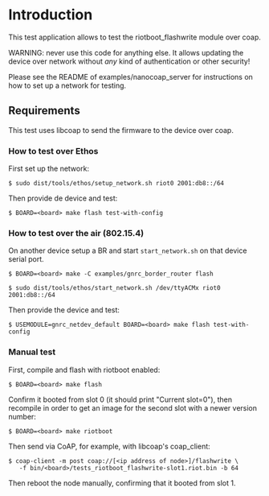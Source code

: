 # Introduction

This test application allows to test the riotboot_flashwrite module over coap.

WARNING: never use this code for anything else. It allows updating the device
over network without *any* kind of authentication or other security!

Please see the README of examples/nanocoap_server for instructions on how to
set up a network for testing.

## Requirements

This test uses libcoap to send the firmware to the device over coap.

### How to test over Ethos

First set up the network:

    $ sudo dist/tools/ethos/setup_network.sh riot0 2001:db8::/64

Then provide de device and test:

    $ BOARD=<board> make flash test-with-config

### How to test over the air (802.15.4)

On another device setup a BR and start `start_network.sh` on that device serial
port.

    $ BOARD=<board> make -C examples/gnrc_border_router flash

    $ sudo dist/tools/ethos/start_network.sh /dev/ttyACMx riot0 2001:db8::/64

Then provide the device and test:

    $ USEMODULE=gnrc_netdev_default BOARD=<board> make flash test-with-config

### Manual test

First, compile and flash with riotboot enabled:

    $ BOARD=<board> make flash

Confirm it booted from slot 0 (it should print "Current slot=0"), then
recompile in order to get an image for the second slot with a newer version
number:

    $ BOARD=<board> make riotboot

Then send via CoAP, for example, with libcoap's coap_client:

    $ coap-client -m post coap://[<ip address of node>]/flashwrite \
       -f bin/<board>/tests_riotboot_flashwrite-slot1.riot.bin -b 64

Then reboot the node manually, confirming that it booted from slot 1.
